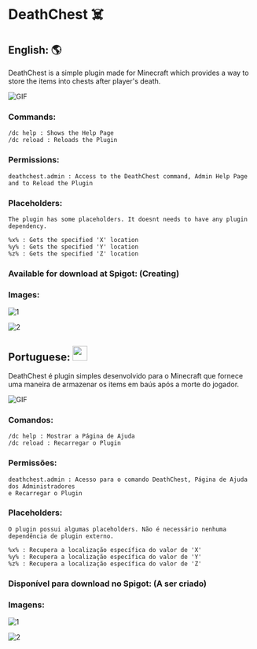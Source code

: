 # DeathChest ☠️

## English: :earth_americas:
DeathChest is a simple plugin made for Minecraft which provides a way to store the items into chests after player's death.

![GIF](https://github.com/GFelberg/DeathChest/assets/41524430/8168b7ae-d855-4939-9a44-d9ab863578e7)

### Commands:
    /dc help : Shows the Help Page
    /dc reload : Reloads the Plugin
  
### Permissions:
    deathchest.admin : Access to the DeathChest command, Admin Help Page and to Reload the Plugin

### Placeholders:
    The plugin has some placeholders. It doesnt needs to have any plugin dependency.

    %x% : Gets the specified 'X' location
    %y% : Gets the specified 'Y' location
    %z% : Gets the specified 'Z' location

### Available for download at Spigot: (Creating)

### Images:

![1](https://github.com/GFelberg/DeathChest/assets/41524430/67bc0284-765f-4bfb-ae96-4abbd83e97e2)

![2](https://github.com/GFelberg/DeathChest/assets/41524430/4c530198-bf1e-40ac-9794-b2f7f9b0832d)

## Portuguese: <img src="https://github.com/GFelberg/DeathChest/assets/41524430/6a5c428f-c21f-4a3f-a441-67321dd93282" width="30" height="30">
DeathChest é plugin simples desenvolvido para o Minecraft que fornece uma maneira de armazenar os items em baús após a morte do jogador.

![GIF](https://github.com/GFelberg/DeathChest/assets/41524430/8168b7ae-d855-4939-9a44-d9ab863578e7)

### Comandos:
    /dc help : Mostrar a Página de Ajuda
    /dc reload : Recarregar o Plugin
  
### Permissões:
    deathchest.admin : Acesso para o comando DeathChest, Página de Ajuda dos Administradores 
    e Recarregar o Plugin

### Placeholders:
    O plugin possui algumas placeholders. Não é necessário nenhuma dependência de plugin externo.

    %x% : Recupera a localização específica do valor de 'X'
    %y% : Recupera a localização específica do valor de 'Y'
    %z% : Recupera a localização específica do valor de 'Z'

### Disponível para download no Spigot: (A ser criado)

### Imagens:

![1](https://github.com/GFelberg/DeathChest/assets/41524430/67bc0284-765f-4bfb-ae96-4abbd83e97e2)

![2](https://github.com/GFelberg/DeathChest/assets/41524430/4c530198-bf1e-40ac-9794-b2f7f9b0832d)
